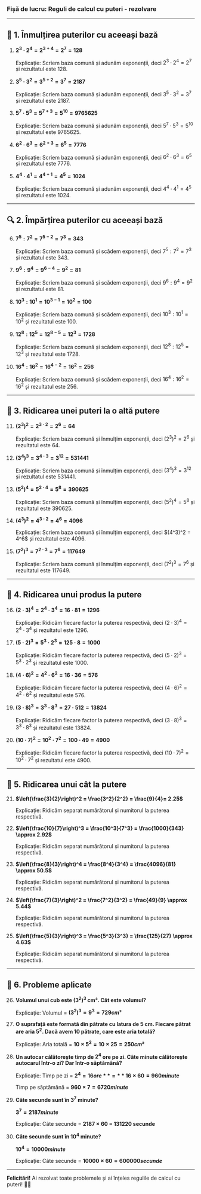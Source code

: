 ### **Fișă de lucru: Reguli de calcul cu puteri - rezolvare**

---

## 🧮 **1. Înmulțirea puterilor cu aceeași bază**

1. **$2^3 · 2^4 = 2^{3+4} = 2^7 = 128$**

   Explicație: Scriem baza comună și adunăm exponenții, deci $2^3 · 2^4 = 2^{7}$ și rezultatul este 128.

2. **$3^5 · 3^2 = 3^{5+2} = 3^7 = 2187$**

   Explicație: Scriem baza comună și adunăm exponenții, deci $3^5 · 3^2 = 3^7$ și rezultatul este 2187.

3. **$5^7 · 5^3 = 5^{7+3} = 5^{10} = 9765625$**

   Explicație: Scriem baza comună și adunăm exponenții, deci $5^7 · 5^3 = 5^{10}$ și rezultatul este 9765625.

4. **$6^2 · 6^3 = 6^{2+3} = 6^5 = 7776$**

   Explicație: Scriem baza comună și adunăm exponenții, deci $6^2 · 6^3 = 6^5$ și rezultatul este 7776.

5. **$4^4 · 4^1 = 4^{4+1} = 4^5 = 1024$**

   Explicație: Scriem baza comună și adunăm exponenții, deci $4^4 · 4^1 = 4^5$ și rezultatul este 1024.

---

## 🔍 **2. Împărțirea puterilor cu aceeași bază**

6. **$7^5 : 7^2 = 7^{5-2} = 7^3 = 343$**
   
   Explicație: Scriem baza comună și scădem exponenții, deci $7^5 : 7^2 = 7^3$ și rezultatul este 343.

7. **$9^6 : 9^4 = 9^{6-4} = 9^2 = 81$**
   
   Explicație: Scriem baza comună și scădem exponenții, deci $9^6 : 9^4 = 9^2$ și rezultatul este 81.

8. **$10^3 : 10^1 = 10^{3-1} = 10^2 = 100$**

   Explicație: Scriem baza comună și scădem exponenții, deci $10^3 : 10^1 = 10^2$ și rezultatul este 100.

9. **$12^8 : 12^5 = 12^{8-5} = 12^3 = 1728$**

   Explicație: Scriem baza comună și scădem exponenții, deci $12^8 : 12^5 = 12^3$ și rezultatul este 1728.

10. **$16^4 : 16^2 = 16^{4-2} = 16^2 = 256$**

    Explicație: Scriem baza comună și scădem exponenții, deci $16^4 : 16^2 = 16^2$ și rezultatul este 256.

---

## 🧱 **3. Ridicarea unei puteri la o altă putere**

11. **$(2^3)^2 = 2^{3·2} = 2^6 = 64$**

    Explicație: Scriem baza comună și înmulțim exponenții, deci $(2^3)^2 = 2^6$ și rezultatul este 64.

12. **$(3^4)^3 = 3^{4·3} = 3^{12} = 531441$**

    Explicație: Scriem baza comună și înmulțim exponenții, deci $(3^4)^3 = 3^{12}$ și rezultatul este 531441.

13. **$(5^2)^4 = 5^{2·4} = 5^8 = 390625$**
    
    Explicație: Scriem baza comună și înmulțim exponenții, deci $(5^2)^4 = 5^8$ și rezultatul este 390625.

14. **$(4^3)^2 = 4^{3·2} = 4^6 = 4096$**

    Explicație: Scriem baza comună și înmulțim exponenții, deci \$(4^3)^2 = 4^6\$ și rezultatul este 4096.

15. **$(7^2)^3 = 7^{2·3} = 7^6 = 117649$**

    Explicație: Scriem baza comună și înmulțim exponenții, deci $(7^2)^3 = 7^6$ și rezultatul este 117649.

---

## 📏 **4. Ridicarea unui produs la putere**

16. **$(2 · 3)^4 = 2^4 · 3^4 = 16 · 81 = 1296$**

    Explicație: Ridicăm fiecare factor la puterea respectivă, deci $(2·3)^4 = 2^4 · 3^4$ și rezultatul este 1296.

17. **$(5 · 2)^3 = 5^3 · 2^3 = 125 · 8 = 1000$**

    Explicație: Ridicăm fiecare factor la puterea respectivă, deci $(5·2)^3 = 5^3 · 2^3$ și rezultatul este 1000.

18. **$(4 · 6)^2 = 4^2 · 6^2 = 16 · 36 = 576$**

    Explicație: Ridicăm fiecare factor la puterea respectivă, deci $(4·6)^2 = 4^2 · 6^2$ și rezultatul este 576.

19. **$(3 · 8)^3 = 3^3 · 8^3 = 27 · 512 = 13824$**

    Explicație: Ridicăm fiecare factor la puterea respectivă, deci $(3·8)^3 = 3^3 · 8^3$ și rezultatul este 13824.

20. **$(10 · 7)^2 = 10^2 · 7^2 = 100 · 49 = 4900$**

    Explicație: Ridicăm fiecare factor la puterea respectivă, deci $(10·7)^2 = 10^2 · 7^2$ și rezultatul este 4900.

---

## 🔁 **5. Ridicarea unui cât la putere**

21. **$\left(\frac{3}{2}\right)^2 = \frac{3^2}{2^2} = \frac{9}{4}= 2.25$**

    Explicație: Ridicăm separat numărătorul și numitorul la puterea respectivă.

22. **$\left(\frac{10}{7}\right)^3 = \frac{10^3}{7^3} = \frac{1000}{343} \approx 2.92$**

    Explicație: Ridicăm separat numărătorul și numitorul la puterea respectivă.

23. **$\left(\frac{8}{3}\right)^4 = \frac{8^4}{3^4} = \frac{4096}{81} \approx 50.5$**

    Explicație: Ridicăm separat numărătorul și numitorul la puterea respectivă.

24. **$\left(\frac{7}{3}\right)^2 = \frac{7^2}{3^2} = \frac{49}{9} \approx 5.44$**

    Explicație: Ridicăm separat numărătorul și numitorul la puterea respectivă.

25. **$\left(\frac{5}{3}\right)^3 = \frac{5^3}{3^3} = \frac{125}{27} \approx 4.63$**

    Explicație: Ridicăm separat numărătorul și numitorul la puterea respectivă.

---

## 🏫 **6. Probleme aplicate**

26. **Volumul unui cub este $(3^2)^3$ cm³. Cât este volumul?**
    
    Explicație: Volumul = **$(3^2)^3 = 9^3 = 729 cm³$**

27. **O suprafață este formată din pătrate cu latura de 5 cm. Fiecare pătrat are aria $5^2$. Dacă avem 10 pătrate, care este aria totală?**
    
    Explicație:  Aria totală = **$10 × 5^2 = 10 × 25 = 250 cm²$**

28. **Un autocar călătorește timp de $2^4$ ore pe zi. Câte minute călătorește autocarul într-o zi? Dar într-o săptămână?**
    
    Explicație: Timp pe zi = **$2^4 = 16 ore** = **16 × 60 = 960 minute$**

    Timp pe săptămână = **$960 × 7 = 6720 minute$**

29. **Câte secunde sunt în $3^7$ minute?**

    **$3^7 = 2187 minute$**
    
    Explicație: Câte secunde = **2187 × 60 = 131220 secunde**

30. **Câte secunde sunt în $10^4$ minute?**

    **$10^4 = 10000 minute$**
    
    Explicație: Câte secunde = **$10000 × 60 = 600000 secunde$**

---

**Felicitări!** Ai rezolvat toate problemele și ai înțeles regulile de calcul cu puteri! 🧠🎉

